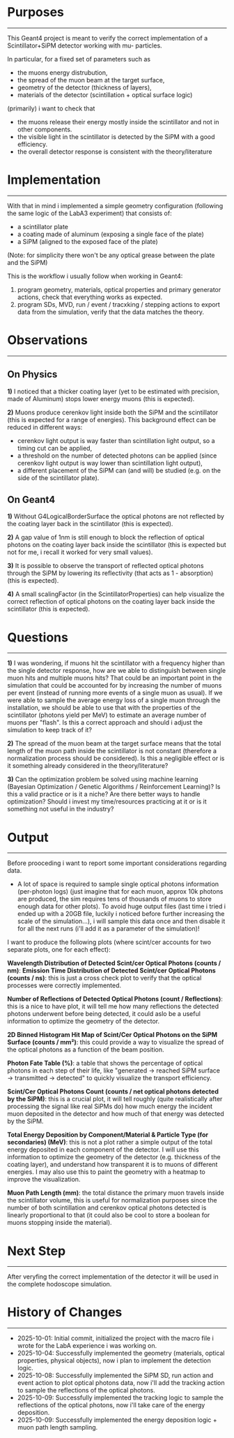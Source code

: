 ﻿# Purposes
---
This Geant4 project is meant to verify the correct implementation of a Scintillator+SiPM detector working with mu- particles.

In particular, for a fixed set of parameters such as 
- the muons energy distrubution,
- the spread of the muon beam at the target surface,
- geometry of the detector (thickness of layers),
- materials of the detector (scintillation + optical surface logic)

(primarily) i want to check that 
- the muons release their energy mostly inside the scintillator and not in other components.
- the visible light in the scintillator is detected by the SiPM with a good efficiency.
- the overall detector response is consistent with the theory/literature


# Implementation
---
With that in mind i implemented a simple geometry configuration (following the same logic of the LabA3 experiment) that consists of:
- a scintillator plate
- a coating made of aluminum (exposing a single face of the plate)
- a SiPM (aligned to the exposed face of the plate)

(Note: for simplicity there won't be any optical grease between the plate and the SiPM)

This is the workflow i usually follow when working in Geant4:
1. program geometry, materials, optical properties and primary generator actions, check that everything works as expected.
2. program SDs, MVD, run / event / tracxking / stepping actions to export data from the simulation, verify that the data matches the theory.


# Observations  
---

## On Physics
**1)**
I noticed that a thicker coating layer (yet to be estimated with precision, made of Aluminum) stops lower energy muons (this is expected).

**2)**
Muons produce cerenkov light inside both the SiPM and the scintillator (this is expected for a range of energies). 
This background effect can be reduced in different ways:
- cerenkov light output is way faster than scintillation light output, so a timing cut can be applied,
- a threshold on the number of detected photons can be applied (since cerenkov light output is way lower than scintillation light output),
- a different placement of the SiPM can (and will) be studied (e.g. on the side of the scintillator plate).

## On Geant4
**1)**
Without G4LogicalBorderSurface the optical photons are not reflected by the coating layer back in the scintillator (this is expected).

**2)**
A gap value of 1nm is still enough to block the reflection of optical photons on the coating layer back inside the scintillator (this is expected but not for me, i recall it worked for very small values).

**3)**
It is possible to observe the transport of reflected optical photons through the SiPM by lowering its reflectivity (that acts as 1 - absorption) (this is expected).

**4)**
A small scalingFactor (in the ScintillatorProperties) can help visualize the correct reflection of optical photons on the coating layer back inside the scintillator (this is expected).


# Questions
---
**1)**
I was wondering, if muons hit the scintillator with a frequency higher than the single detector response, 
how are we able to distinguish between single muon hits and multiple muons hits? 
That could be an important point in the simulation that could be accounted for by increasing the number of muons per event 
(instead of running more events of a single muon as usual).
If we were able to sample the average energy loss of a single muon through the installation, we should be able to use that 
with the properties of the scintillator (photons yield per MeV) to estimate an average number of muons per "flash".
Is this a correct approach and should i adjust the simulation to keep track of it?

**2)**
The spread of the muon beam at the target surface means that the total length 
of the muon path inside the scintillator is not constant (therefore a normalization process should be considered).
Is this a negligible effect or is it something already considered in the theory/literature?

**3)**
Can the optimization problem be solved using machine learning (Bayesian Optimization / Genetic Algorithms / Reinforcement Learning)? 
Is this a valid practice or is it a niche? Are there better ways to handle optimization?
Should i invest my time/resources practicing at it or is it something not useful in the industry?

# Output
---
Before prooceding i want to report some important considerations regarding data.

- A lot of space is required to sample single optical photons information (per-photon logs) (just imagine that for each muon, approx 10k photons are produced, 
the sim requires tens of thousands of muons to store enough data for other plots).
To avoid huge output files (last time i tried i ended up with a 20GB file, luckily i noticed before further increasing the scale of the simulation...),
i will sample this data once and then disable it for all the next runs (i'll add it as a parameter of the simulation)!

I want to produce the following plots (where scint/cer accounts for two separate plots, one for each effect):

**Wavelength Distribution of Detected Scint/cer Optical Photons (counts / nm)**: 
**Emission Time Distribution of Detected Scint/cer Optical Photons (counts / ns)**:
this is just a cross check plot to verify that the optical processes were correctly implemented.

**Number of Reflections of Detected Optical Photons (count / Reflections)**:
this is a nice to have plot, it will tell me how many reflections the detected photons underwent before being detected,
it could aslo be a useful information to optimize the geometry of the detector.

**2D Binned Histogram Hit Map of Scint/Cer Optical Photons on the SiPM Surface (counts / mm²)**:
this could provide a way to visualize the spread of the optical photons as a function of the beam position.

**Photon Fate Table (%)**:
a table that shows the percentage of optical photons in each step of their life,
like "generated → reached SiPM surface → transmitted → detected" to quickly visualize the transport efficiency.

**Scint/Cer Optical Photons Count (counts / net optical photons detected by the SiPM)**:
this is a crucial plot, it will tell roughly (quite realistically after processing the signal like real SiPMs do) 
how much energy the incident muon deposited in the detector and how much of that energy was detected by the SiPM.

**Total Energy Deposition by Component/Material & Particle Type (for secondaries) (MeV)**:
this is not a plot rather a simple output of the total energy deposited in each component of the detector.
I will use this information to optimize the geometry of the detector (e.g. thickness of the coating layer),
and understand how transparent it is to muons of different energies.
I may also use this to paint the geometry with a heatmap to improve the visualization.

**Muon Path Length (mm)**:
the total distance the primary muon travels inside the scintillator volume, this is useful for normalization purposes
since the number of both scintillation and cerenkov optical photons detected is linearly proportional to that
(it could also be cool to store a boolean for muons stopping inside the material).


# Next Step
---
After veryfing the correct implementation of the detector it will be used in the complete hodoscope simulation.


# History of Changes
---
- 2025-10-01: Initial commit, initialized the project with the macro file i wrote for the LabA experience i was working on.
- 2025-10-04: Successfully implemented the geometry (materials, optical properties, physical objects), now i plan to implement the detection logic.
- 2025-10-08: Successfully implemented the SiPM SD, run action and event action to plot optical photons data, now i'll add the tracking action to sample the reflections of the optical photons.
- 2025-10-09: Successfully implemented the tracking logic to sample the reflections of the optical photons, now i'll take care of the energy deposition.
- 2025-10-09: Successfully implemented the energy deposition logic + muon path length sampling.